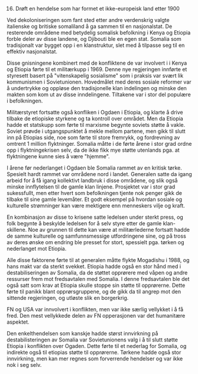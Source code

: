 16. Drøft en hendelse som har formet et ikke-europeisk land etter 1900

Ved dekoloniseringen som fant sted etter andre verdenskrig valgte italienske og britiske somaliland å ga sammen til en nasjonalstat. De resterende områdene med betydelig somalisk befolkning i Kenya og Etiopia forble deler av disse landene, og Djibouti ble en egen stat. Somalia som tradisjonalt var bygget opp i en klanstruktur, slet med å tilpasse seg til en effektiv nasjonalstat. 

Disse gnisningene kombinert med de konfliktene de var involvert i i Kenya og Etiopia førte til et militærkupp i 1969. Denne nye regjeringen innførte et styresett basert på "vitenskapelig sosialisme" som i praksis var svært lik kommunismen i Sovietunionen. Hovedmålet med deres sosiale reformer var å undertrykke og oppløse den tradisjonelle klan indelingen og minske den makten som kom ut av disse inndelingene. Tiltakene var i stor del populære i befolkningen.

Militærstyret fortsatte også konfliken i Ogdaen i Etiopia, og klarte å drive tilbake de etiopiske styrkene og ta kontroll over området. Men da Etiopia hadde et statskupp som førte til marxisme begynte soviets støtte å vakle. Soviet prøvde i utgangspunktet å mekle mellom partene, men gikk til slutt inn på Etiopias side, noe som førte til store fremrykk, og fordrevning av omtrent 1 million flyktninger. Somalia måtte i de førte årene i stor grad ordne opp i flyktningekrisen selv, da de ikke fikk mye støtte utenlands pga. at flyktningene kunne sies å være "hjemme".

I årene før nederlanget i Ogdaen ble Somalia rammet av en kritisk tørke. Spesielt hardt rammet var områdene nord i landet. Generalen satte da igang arbeid for å få igang kollektivt landbruk i disse områdene, og slik også minske innflytelsen til de gamle klan linjene. Prosjektet var i stor grad sukessfullt, men etter hvert som befolkningen tjente nok penger gikk de tilbake til sine gamle levemåter. Et godt eksempel på hvordan sosiale og kulturelle strømninger kan være mektigere enn menneskers vilje og kraft.

En kombinasjon av disse to krisene satte ledelsen under sterkt press, og folk begynte å beskylde ledelsen for å selv styre etter de gamle klan-skillene. Noe av grunnen til dette kan være at militærlederne fortsatt hadde de samme kulturelle og samfunnsmessige utfordringene sine, og på tross av deres ønske om endring ble presset for stort, spessielt pga. tørken og nederlanget mot Etiopia.

Alle disse faktorene førte til at generalen måtte flykte Mogadishu i 1988, og hans makt var da sterkt svekket. Etiopia hadde også en stor hånd med i destabiliseringen av Somalia, da de støttet opprørere med våpen og andre ressurser frem mot fredsavtalen med Somalia. I denne fredsavtalen ble det også satt som krav at Etiopia skulle stoppe sin støtte til opprørerne. Dette førte til panikk blant opprørsgruppene, og de gikk da til angrep mot den sittende regjeringen, og utløste slik en borgerkrig.

FN og USA var innvolvert i konflikten, men var ikke særlig vellykket i å få fred. Den mest vellykkede delen av FN opperasjonen var det humanitære aspektet.

Den enkelthendelsen som kanskje hadde størst innvirkning på destabilisteringen av Somalia var Sovietunionens valg i å til slutt støtte Etiopia i konflikten over Ogaden. Dette førte til et nederlag for Somalia, og indirekte også til etiopias støtte til opprørerne. Tørkene hadde også stor innvirkning, men kan mer regnes som forverrende hendelser og var ikke nok i seg selv.